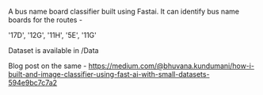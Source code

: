 A bus name board classifier built using Fastai. It can identify bus name boards for the routes -

'17D', '12G', '11H', '5E', '11G'
 
 Dataset is available in /Data
 
 Blog post on the same - https://medium.com/@bhuvana.kundumani/how-i-built-and-image-classifier-using-fast-ai-with-small-datasets-594e9bc7c7a2
 
 

